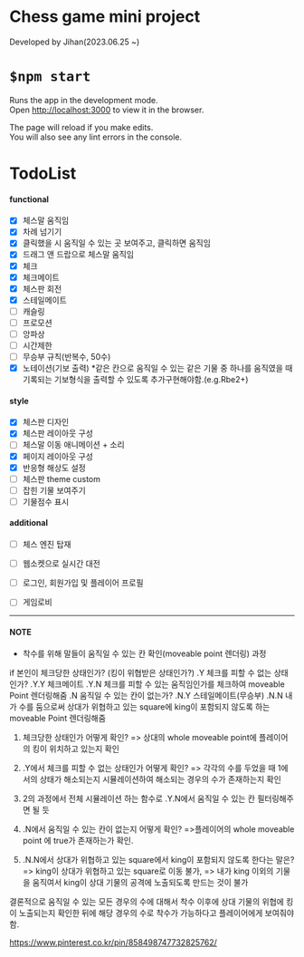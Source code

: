Chess game mini project
=
Developed by Jihan(2023.06.25 ~)

`$npm start`
=
Runs the app in the development mode.\
Open [http://localhost:3000](http://localhost:3000) to view it in the browser.

The page will reload if you make edits.\
You will also see any lint errors in the console.


TodoList
=
#### functional
- [x] 체스말 움직임
- [x] 차례 넘기기
- [x] 클릭했을 시 움직일 수 있는 곳 보여주고, 클릭하면 움직임
- [x] 드래그 앤 드랍으로 체스말 움직임
- [x] 체크
- [x] 체크메이트
- [x] 체스판 회전
- [x] 스테일메이트
- [ ] 캐슬링
- [ ] 프로모션
- [ ] 앙파상
- [ ] 시간제한
- [ ] 무승부 규칙(반복수, 50수)
- [x] 노테이션(기보 출력) *같은 칸으로 움직일 수 있는 같은 기물 중 하나를 움직였을 때 기록되는 기보형식을 출력할 수 있도록 추가구현해야함.(e.g.Rbe2+)

#### style
- [x] 체스판 디자인
- [x] 체스판 레이아웃 구성
- [ ] 체스말 이동 애니메이션 + 소리
- [x] 페이지 레이아웃 구성
- [x] 반응형 해상도 설정
- [ ] 체스판 theme custom
- [ ] 잡힌 기물 보여주기
- [ ] 기물점수 표시

#### additional
- [ ] 체스 엔진 탑재
- [ ] 웹소켓으로 실시간 대전
- [ ] 로그인, 회원가입 및 플레이어 프로필
- [ ] 게임로비


- - -
#### NOTE
- 착수를 위해 말들이 움직일 수 있는 칸 확인(moveable point 렌더링) 과정

 if 본인이 체크당한 상태인가? (킹이 위협받은 상태인가?)
 .Y 체크를 피할 수 없는 상태인가?
 .Y.Y 체크메이트
 .Y.N 체크를 피할 수 있는 움직임인가를 체크하여 moveable Point 렌더링해줌
 .N 움직일 수 있는 칸이 없는가?
 .N.Y 스테일메이트(무승부)
 .N.N 내가 수를 둠으로써 상대가 위협하고 있는 square에 king이 포함되지 않도록 하는 moveable Point 렌더링해줌

1. 체크당한 상태인가 어떻게 확인?
 => 상대의 whole moveable point에 플레이어의 킹이 위치하고 있는지 확인

2. .Y에서 체크를 피할 수 없는 상태인가 어떻게 확인?
 => 각각의 수를 두었을 때 1에서의 상태가 해소되는지 시뮬레이션하여 해소되는 경우의 수가 존재하는지 확인

3. 2의 과정에서 전체 시뮬레이션 하는 함수로 .Y.N에서 움직일 수 있는 칸 필터링해주면 될 듯

4. .N에서 움직일 수 있는 칸이 없는지 어떻게 확인?
 =>플레이어의 whole moveable point 에 true가 존재하는가 확인.

5. .N.N에서 상대가 위협하고 있는 square에서 king이 포함되지 않도록 한다는 말은?
 => king이 상대가 위협하고 있는 square로 이동 불가,
 => 내가 king 이외의 기물을 움직여서 king이 상대 기물의 공격에 노출되도록 만드는 것이 불가

 결론적으로 움직일 수 있는 모든 경우의 수에 대해서 착수 이후에 상대 기물의 위협에 킹이 노출되는지 확인한 뒤에 해당 경우의 수로 착수가 가능하다고 플레이어에게 보여줘야 함.

 https://www.pinterest.co.kr/pin/858498747732825762/
 